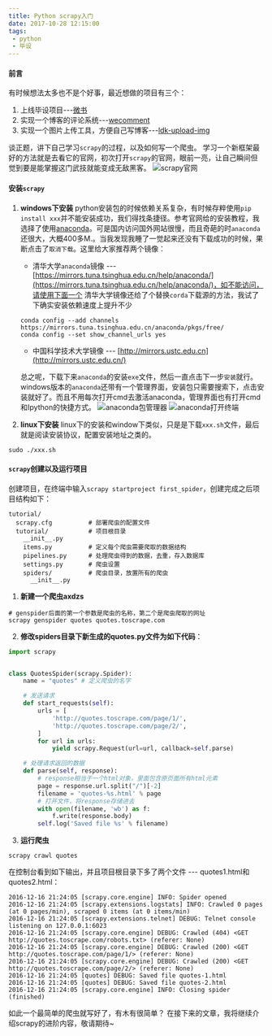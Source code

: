 ```yaml
---
title: Python scrapy入门
date: 2017-10-28 12:15:00
tags:
 - python
 - 毕设
---
```


#### 前言
有时候想法太多也不是个好事，最近想做的项目有三个：
1. 上线毕设项目---[微书](https://github.com/AndyliStudio/graduationDesign)
2. 实现一个博客的评论系统---[wecomment](https://github.com/andyliwr/wecomment)
3. 实现一个图片上传工具，方便自己写博客---[ldk-upload-img](https://github.com/andyliwr/ldk-upload-img)

谈正题，讲下自己学习`scrapy`的过程，以及如何写一个爬虫。
学习一个新框架最好的方法就是去看它的官网，初次打开`scrapy`的官网，眼前一亮，让自己瞬间但觉到要是能掌握这门武技就能变成无敌黑客。
![scrapy官网](http://ouizhbgin.bkt.clouddn.com/blog/2017/10/28/scrapy_office.png)

#### 安装`scrapy`
1. **windows下安装**
python安装包的时候依赖关系复杂，有时候存粹使用`pip install xxx`并不能安装成功，我们得找条捷径。参考官网给的安装教程，我选择了使用[anaconda](https://anaconda.org)。可是国内访问国外网站很慢，而且奇葩的时`anaconda`还很大，大概400多M.。当我发现我睡了一觉起来还没有下载成功的时候，果断点击了`取消下载`。这里给大家推荐两个镜像：
	+ 清华大学`anaconda`镜像 --- [https://mirrors.tuna.tsinghua.edu.cn/help/anaconda/](https://mirrors.tuna.tsinghua.edu.cn/help/anaconda/)，如不能访问，请使用下面一个
	清华大学镜像还给了个替换`corda`下载源的方法，我试了下确实安装依赖速度上提升不少
	```
	conda config --add channels https://mirrors.tuna.tsinghua.edu.cn/anaconda/pkgs/free/
	conda config --set show_channel_urls yes
	```
	+ 中国科学技术大学镜像 --- [http://mirrors.ustc.edu.cn](http://mirrors.ustc.edu.cn/)

	总之呢，下载下来`anaconda`的安装`exe`文件，然后一直点击下一步`安装`就行。windows版本的`anaconda`还带有一个管理界面，安装包只需要搜索下，点击安装就好了。而且不用每次打开cmd去激活anaconda，管理界面也有打开cmd和Ipython的快捷方式。
	![anaconda包管理器](http://ouizhbgin.bkt.clouddn.com/blog/2017/10/28/scrapy_anaconda_ev.png)
	![anaconda打开终端](http://chuantu.biz/t6/115/1509161137x2890174172.png)

2. **linux下安装**
linux下的安装和window下类似，只是是下载`xxx.sh`文件，最后就是阅读安装协议，配置安装地址之类的。
```
sudo ./xxx.sh
```

#### `scrapy`创建以及运行项目
创建项目，在终端中输入`scrapy startproject first_spider`，创建完成之后项目结构如下：
```
tutorial/
  scrapy.cfg          # 部署爬虫的配置文件
  tutorial/           # 项目根目录
    __init__.py
    items.py          # 定义每个爬虫需要爬取的数据结构
    pipelines.py      # 处理爬虫得到的数据，去重，存入数据库
    settings.py       # 爬虫设置
    spiders/          # 爬虫目录，放置所有的爬虫
      __init__.py
```

1. **新建一个爬虫axdzs**
```
# genspider后面的第一个参数是爬虫的名称，第二个是爬虫爬取的网址
scrapy genspider quotes quotes.toscrape.com
```
2. **修改spiders目录下新生成的quotes.py文件为如下代码**：
```python
import scrapy


class QuotesSpider(scrapy.Spider):
    name = "quotes" # 定义爬虫的名字

    # 发送请求
    def start_requests(self):
        urls = [
            'http://quotes.toscrape.com/page/1/',
            'http://quotes.toscrape.com/page/2/',
        ]
        for url in urls:
            yield scrapy.Request(url=url, callback=self.parse)

    # 处理请求返回的数据
    def parse(self, response):
        # response相当于一个html对象，里面包含原页面所有html元素
        page = response.url.split("/")[-2]
        filename = 'quotes-%s.html' % page
        # 打开文件，将response存储进去
        with open(filename, 'wb') as f:
            f.write(response.body)
        self.log('Saved file %s' % filename)
```

3. **运行爬虫**
```
scrapy crawl quotes
```
在控制台看到如下输出，并且项目根目录下多了两个文件 --- quotes1.html和quotes2.html：
```log
2016-12-16 21:24:05 [scrapy.core.engine] INFO: Spider opened
2016-12-16 21:24:05 [scrapy.extensions.logstats] INFO: Crawled 0 pages (at 0 pages/min), scraped 0 items (at 0 items/min)
2016-12-16 21:24:05 [scrapy.extensions.telnet] DEBUG: Telnet console listening on 127.0.0.1:6023
2016-12-16 21:24:05 [scrapy.core.engine] DEBUG: Crawled (404) <GET http://quotes.toscrape.com/robots.txt> (referer: None)
2016-12-16 21:24:05 [scrapy.core.engine] DEBUG: Crawled (200) <GET http://quotes.toscrape.com/page/1/> (referer: None)
2016-12-16 21:24:05 [scrapy.core.engine] DEBUG: Crawled (200) <GET http://quotes.toscrape.com/page/2/> (referer: None)
2016-12-16 21:24:05 [quotes] DEBUG: Saved file quotes-1.html
2016-12-16 21:24:05 [quotes] DEBUG: Saved file quotes-2.html
2016-12-16 21:24:05 [scrapy.core.engine] INFO: Closing spider (finished)
```

如此一个最简单的爬虫就写好了，有木有很简单？
在接下来的文章，我将继续介绍scrapy的进阶内容，敬请期待~